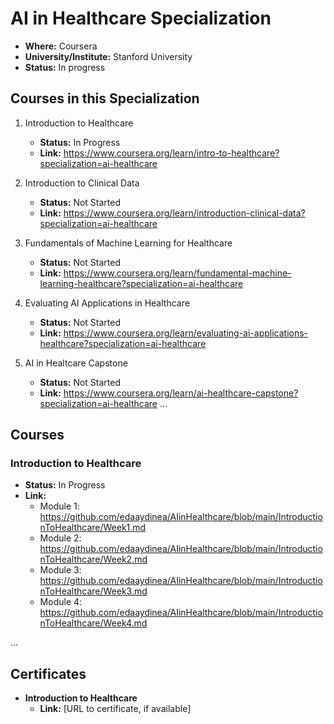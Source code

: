 
# AI in Healthcare Specialization

- **Where:** Coursera
- **University/Institute:** Stanford University
- **Status:** In progress

## Courses in this Specialization

1. Introduction to Healthcare
   - **Status:** In Progress
   - **Link:** <https://www.coursera.org/learn/intro-to-healthcare?specialization=ai-healthcare>

2. Introduction to Clinical Data
   - **Status:** Not Started
   - **Link:** <https://www.coursera.org/learn/introduction-clinical-data?specialization=ai-healthcare>

3. Fundamentals of Machine Learning for Healthcare
   - **Status:** Not Started
   - **Link:** <https://www.coursera.org/learn/fundamental-machine-learning-healthcare?specialization=ai-healthcare>  

4. Evaluating AI Applications in Healthcare
   - **Status:** Not Started
   - **Link:** <https://www.coursera.org/learn/evaluating-ai-applications-healthcare?specialization=ai-healthcare>
  
5. AI in Healtcare Capstone
   - **Status:** Not Started
   - **Link:** <https://www.coursera.org/learn/ai-healthcare-capstone?specialization=ai-healthcare>
...

## Courses

### Introduction to Healthcare

- **Status:** In Progress
- **Link:** 
  - Module 1: <https://github.com/edaaydinea/AIinHealthcare/blob/main/IntroductionToHealthcare/Week1.md>
  - Module 2: <https://github.com/edaaydinea/AIinHealthcare/blob/main/IntroductionToHealthcare/Week2.md>
  - Module 3: <https://github.com/edaaydinea/AIinHealthcare/blob/main/IntroductionToHealthcare/Week3.md>
  - Module 4: <https://github.com/edaaydinea/AIinHealthcare/blob/main/IntroductionToHealthcare/Week4.md>

...

## Certificates

- **Introduction to Healthcare**
  - **Link:** [URL to certificate, if available]
